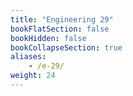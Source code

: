 ```yaml
---
title: "Engineering 29"
bookFlatSection: false
bookHidden: false
bookCollapseSection: true
aliases:
    - /e-29/
weight: 24
---
```

